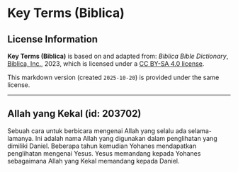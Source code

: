# Key Terms (Biblica)

## License Information

**Key Terms (Biblica)** is based on and adapted from: _Biblica Bible Dictionary_, [Biblica, Inc.](https://www.biblica.com/), 2023, which is licensed under a [CC BY-SA 4.0 license](https://creativecommons.org/licenses/by-sa/4.0/legalcode.en).

This markdown version (created `2025-10-20`) is provided under the same license.



--------------------------------

## Allah yang Kekal (id: 203702)

Sebuah cara untuk berbicara mengenai Allah yang selalu ada selama\-lamanya. Ini adalah nama Allah yang digunakan dalam penglihatan yang dimiliki Daniel. Beberapa tahun kemudian Yohanes mendapatkan penglihatan mengenai Yesus. Yesus memandang kepada Yohanes sebagaimana Allah yang Kekal memandang kepada Daniel.


